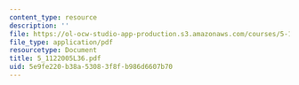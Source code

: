 ```yaml
---
content_type: resource
description: ''
file: https://ol-ocw-studio-app-production.s3.amazonaws.com/courses/5-112-principles-of-chemical-science-fall-2005/5e9fe220b38a53083f8fb986d6607b70_5_1122005L36.pdf
file_type: application/pdf
resourcetype: Document
title: 5_1122005L36.pdf
uid: 5e9fe220-b38a-5308-3f8f-b986d6607b70
---
```

